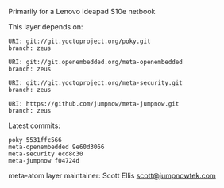 Primarily for a Lenovo Ideapad S10e netbook

This layer depends on:

    URI: git://git.yoctoproject.org/poky.git
    branch: zeus

    URI: git://git.openembedded.org/meta-openembedded
    branch: zeus

    URI: git://git.yoctoproject.org/meta-security.git
    branch: zeus

    URI: https://github.com/jumpnow/meta-jumpnow.git
    branch: zeus


Latest commits:

    poky 5531ffc566
    meta-openembedded 9e60d3066
    meta-security ecd8c30
    meta-jumpnow f04724d


meta-atom layer maintainer: Scott Ellis <scott@jumpnowtek.com>
